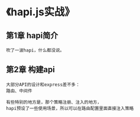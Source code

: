 # 《hapi.js实战》
## 第1章 hapi简介
```
吹了一波hapi，什么都没说。
```
                   

## 第2章 构建api
```
大部分API的设计和express差不多：
路由、中间件

有些特别的地方是，那个策略注册、注入的地方，
hapi预设了一些使用场景，所以可以在路由配置里面直接注入策略
```

